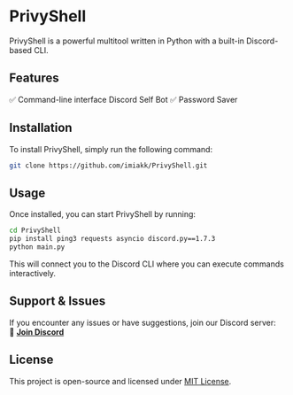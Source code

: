 

# **PrivyShell**  

PrivyShell is a powerful multitool written in Python with a built-in Discord-based CLI.

## **Features**  
✅ Command-line interface Discord Self Bot 
✅️ Password Saver

## **Installation**  
To install PrivyShell, simply run the following command:  

```bash
git clone https://github.com/imiakk/PrivyShell.git
```


## **Usage**  
Once installed, you can start PrivyShell by running:  

```bash
cd PrivyShell
pip install ping3 requests asyncio discord.py==1.7.3
python main.py
```

This will connect you to the Discord CLI where you can execute commands interactively.  

## **Support & Issues**  
If you encounter any issues or have suggestions, join our Discord server:  
🔗 **[Join Discord](https://discord.gg/jtejWK5MmT)**  

## **License**  
This project is open-source and licensed under [MIT License](LICENSE).  


